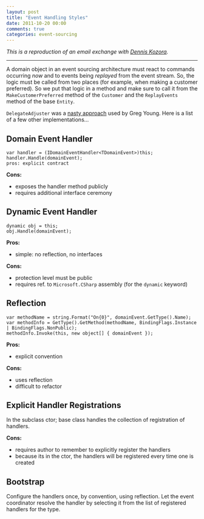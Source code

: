 ```yaml
---
layout: post
title: "Event Handling Styles"
date: 2011-10-20 00:00
comments: true
categories: event-sourcing
---
```


*This is a reproduction of an email exchange with [Dennis Kozora][djk].*

----

A domain object in an event sourcing architecture must react to commands occurring *now* and to events being *replayed* from the event stream. So, the logic must be called from two places (for example, when making a customer preferred). So we put that logic in a method and make sure to call it from the `MakeCustomerPreferred` method of the `Customer` and the `ReplayEvents` method of the base `Entity`.

`DelegateAdjuster` was a [nasty approach][del] used by Greg Young. Here is a list of a few other implementations...

## Domain Event Handler

    var handler = (IDomainEventHandler<TDomainEvent>)this; 
    handler.Handle(domainEvent); 
    pros: explicit contract

**Cons:** 

* exposes the handler method publicly
* requires additional interface ceremony

## Dynamic Event Handler

    dynamic obj = this; 
    obj.Handle(domainEvent); 
    
**Pros:**

* simple: no reflection, no interfaces

**Cons:**

* protection level must be public
* requires ref. to `Microsoft.CSharp` assembly (for the `dynamic` keyword)

## Reflection

    var methodName = string.Format("On{0}", domainEvent.GetType().Name); 
    var methodInfo = GetType().GetMethod(methodName, BindingFlags.Instance | BindingFlags.NonPublic); 
    methodInfo.Invoke(this, new object[] { domainEvent }); 

**Pros:**

* explicit convention

**Cons:**

* uses reflection
* difficult to refactor

## Explicit Handler Registrations
In the subclass ctor; base class handles the collection of registration of handlers.

**Cons:**

* requires author to remember to explicitly register the handlers
* because its in the ctor, the handlers will be registered every time one is created

## Bootstrap
Configure the handlers once, by convention, using reflection. Let the event coordinator resolve the handler by selecting it from the list of registered handlers for the type.

 [djk]: https://twitter.com/#!/djkozora
 [cd]: http://nuget.org/packages/CommonDomain
 [del]: http://codebetter.com/gregyoung/2009/10/03/delegate-mapper/
